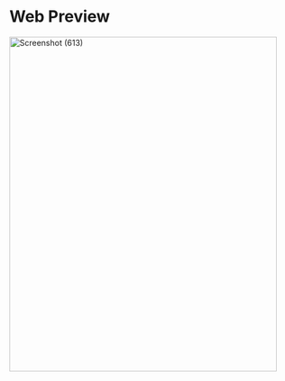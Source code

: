 # Web Preview

<p align-items="center">
<a data-flickr-embed="true" href="https://www.flickr.com/photos/197661703@N05/53005518476/in/dateposted-public/" title="Screenshot (613)"><img src="https://live.staticflickr.com/65535/53005518476_201a43750f_o.png" width="474" height="593" alt="Screenshot (613)"/></a><script async src="//embedr.flickr.com/assets/client-code.js" charset="utf-8"></script>
  
</p>
